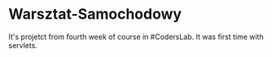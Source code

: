 # Warsztat-Samochodowy
It's projetct from fourth week of course in #CodersLab. It was first time with servlets.
